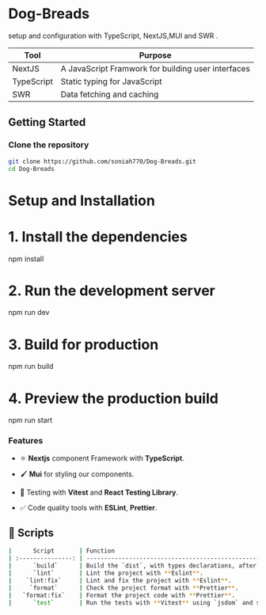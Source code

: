 # Dog-Breads

setup and configuration with TypeScript, NextJS,MUI and SWR  .

| Tool                 | Purpose                                           |
| -------------------- | ------------------------------------------------- |
| NextJS               | A JavaScript Framwork for building user interfaces |
| TypeScript           | Static typing for JavaScript                         |
| SWR                  | Data fetching and caching   

## Getting Started

### Clone the repository

```bash
git clone https://github.com/soniah770/Dog-Breads.git
cd Dog-Breads
```
# Setup and Installation

# 1. Install the dependencies
npm install

# 2. Run the development server
npm run dev

# 3. Build for production
npm run build

# 4. Preview the production build
npm run start

### Features

- ⚛️ **Nextjs** component Framework with **TypeScript**.

- 🖌️ **Mui** for styling our components.

- 🧪 Testing with **Vitest** and **React Testing Library**.

- ✅ Code quality tools with **ESLint**, **Prettier**.

## 🤖 Scripts

```bash
|      Script       | Function                                                                           |
| :---------------: | ---------------------------------------------------------------------------------- |
|      `build`      | Build the `dist`, with types declarations, after checking types with TypeScript.   |
|      `lint`       | Lint the project with **Eslint**.                                                  |
|    `lint:fix`     | Lint and fix the project with **Eslint**.                                          |
|     `format`      | Check the project format with **Prettier**.                                        |
|   `format:fix`    | Format the project code with **Prettier**.                                         |
|      `test`       | Run the tests with **Vitest** using `jsdom` and starts a **Vitest UI** dev server. |
```
